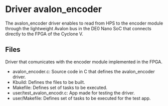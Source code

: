 # Driver avalon_encoder
The avalon_encoder driver enables to read from HPS to the encoder module through the lightweight Avalon bus in the DE0 Nano SoC that connects directly to the FPGA of the Cyclone V.

## Files
Driver that comunicates with the encoder module implemented in the FPGA.

* avalon_encoder.c: Source code in C that defines the avalon_encoder driver.
* Kbuild: Defines the files to be built.
* Makefile: Defines set of tasks to be executed.
* user/test_avalon_encodr.c: App made for testing the driver.
* user/Makefile: Defines set of tasks to be executed for the test app.